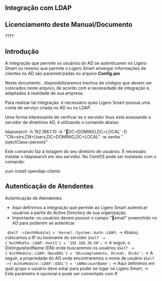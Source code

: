 ## Integração com LDAP

## Licenciamento deste Manual/Documento

????

## Introdução

A integração que permite os usuários do AD se autenticarem no Ligero Smart ou mesmo que permite o Ligero Smart enxergar informações de clientes no AD são parametrizadas no arquivo __Config.pm__ 

Neste documento , disponibilizaremos trechos de códigos que devem ser colocados neste arquivo, de acordo com a necessidade de integração e, adaptados à realidade de sua empresa.

Para realizar tal integração. é necessário queo Ligero Smart possua uma conta de serviço criada no AD ou no LDAP.

Uma forma interessante de verificar se o servidor linux está acessando o servidor de diretórios AD, é utilizando o comando abaixo:

Idapsearch -h 192.168.1.10 -b "DC=DOMINIO,DC=LOCAL' -D "CN=otrs,CN=Users,DC=DOMINIO,DC=LOCAL" -w senha "(ojectClass=person)"

Este comando faz a listagem do seu diretório de usuários. É necessáio instalar o Idapsearch em seu servidor. No CentOS pode ser instalado com o comando:

yum install opendap-clients

## Autenticação de Atendentes 

  Autenticação de Atendentes 
- Aqui definimos a integração que permite ao Ligero Smart autenticar usuários
  a partie do Active Directory de sua organização.
- Importante: os usuários devem possuir o campo "email" preenchido no AD para poderem se autenticar.

` $Self ->{AuthModule} = 'Kernel::System::Auth::LDAP;`
-> Abaixo, colocamos o IP ou hostname do servidor
`$Self ->{'AuthModle::LDAP::Host1'} = '192.168.30.50';`
-> A seguir, o DistinguishedName (DN) onde buscaremos os usuários
`$Self ->{'AuthModule::LDAP::BaseDN1'} = 'DC=complemento, DC=net, DC=br';`
-> A seguir, a propriedade do AD onde encontraremos o nome de usuário
`$Self ->{'AuthoModule::LDAP::UID1'} = 'sAMAccountName';`
-> Aqui definimos em qual grupo o usuário deve estar para poder se logar no Ligero Smart, 
-> Este parâmetro é opcional e pode ser comentado com # 

